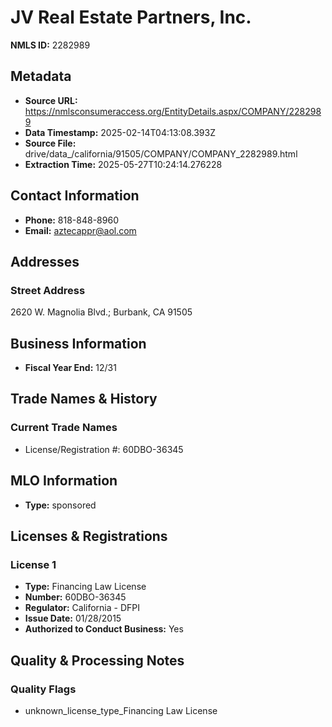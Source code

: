 # JV Real Estate Partners, Inc.

**NMLS ID:** 2282989

## Metadata
- **Source URL:** https://nmlsconsumeraccess.org/EntityDetails.aspx/COMPANY/2282989
- **Data Timestamp:** 2025-02-14T04:13:08.393Z
- **Source File:** drive/data_/california/91505/COMPANY/COMPANY_2282989.html
- **Extraction Time:** 2025-05-27T10:24:14.276228

## Contact Information
- **Phone:** 818-848-8960
- **Email:** aztecappr@aol.com

## Addresses
### Street Address
2620 W. Magnolia Blvd.; Burbank, CA 91505

## Business Information
- **Fiscal Year End:** 12/31

## Trade Names & History
### Current Trade Names
- License/Registration #: 60DBO-36345

## MLO Information
- **Type:** sponsored

## Licenses & Registrations

### License 1
- **Type:** Financing Law License
- **Number:** 60DBO-36345
- **Regulator:** California - DFPI
- **Issue Date:** 01/28/2015
- **Authorized to Conduct Business:** Yes

## Quality & Processing Notes
### Quality Flags
- unknown_license_type_Financing Law License
